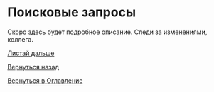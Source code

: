 # Поисковые запросы

Скоро здесь будет подробное описание. Следи за изменениями, коллега.

[Листай дальше](074-billing-online-analytics..md)

[Вернуться назад](060-dashboards.md)

[Вернуться в Оглавление](Readme.md)